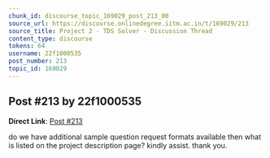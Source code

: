 ```yaml
---
chunk_id: discourse_topic_169029_post_213_00
source_url: https://discourse.onlinedegree.iitm.ac.in/t/169029/213
source_title: Project 2 - TDS Solver - Discussion Thread
content_type: discourse
tokens: 64
username: 22f1000535
post_number: 213
topic_id: 169029
---
```


## Post #213 by 22f1000535

**Direct Link**: [Post #213](https://discourse.onlinedegree.iitm.ac.in/t/169029/213)

do we have additional sample question request formats available then what is listed on the project description page? kindly assist. thank you.
